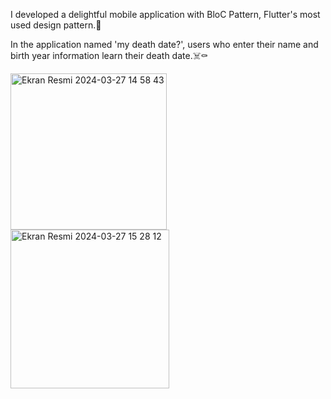 I developed a delightful mobile application with BloC Pattern, Flutter's most used design pattern.📱

In the application named 'my death date?', users who enter their name and birth year information learn their death date.☠️⚰️

<img width="250" alt="Ekran Resmi 2024-03-27 14 58 43" src="https://github.com/omerfi66/DeathTime-/assets/120007024/d1be62d0-8fd1-49fe-b2bb-4feb9225844e">
<img width="254" alt="Ekran Resmi 2024-03-27 15 28 12" src="https://github.com/omerfi66/DeathTime-/assets/120007024/29b02eb9-a4d4-4c43-9d2a-31ffd0fcb021">
